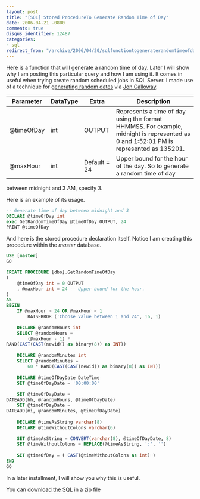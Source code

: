 ```yaml
---
layout: post
title: "[SQL] Stored ProcedureTo Generate Random Time of Day"
date: 2006-04-21 -0800
comments: true
disqus_identifier: 12487
categories:
- sql
redirect_from: "/archive/2006/04/20/sqlfunctiontogeneraterandomtimeofday.aspx/"
---
```


Here is a function that will generate a random time of day. Later I will
show why I am posting this particular query and how I am using it. It
comes in useful when trying create random scheduled jobs in SQL Server.
I made use of a technique for [generating random
dates](http://weblogs.asp.net/jgalloway/archive/2004/03/18/92498.aspx "Random Dates / Data for Testing")
via [Jon
Galloway](http://weblogs.asp.net/jgalloway/archive/2004/03/18/92498.aspx "Jon Galloway's Blog").

Parameter  | DataType |  Extra      | Description
------------|----------|-------------|------------
@timeOfDay |int       |OUTPUT       | Represents a time of day using the format HHMMSS. For example, midnight is represented as 0 and 1:52:01 PM is represented as 135201.
@maxHour   |int       |Default = 24 | Upper bound for the hour of the day. So to generate a random time of day
between midnight and 3 AM, specify 3.

Here is an example of its usage.

```sql
-- Generate time of day between midnight and 3
DECLARE @timeOfDay int
exec GetRandomTimeOfDay @timeOfDay OUTPUT, 24
PRINT @timeOfDay
```

And here is the stored procedure declaration itself. Notice I am
creating this procedure within the *master* database.

```sql
USE [master]
GO

CREATE PROCEDURE [dbo].GetRandomTimeOfDay
( 
    @timeOfDay int = 0 OUTPUT
    , @maxHour int = 24 -- Upper bound for the hour.
)
AS
BEGIN
    IF @maxHour > 24 OR @maxHour < 1
        RAISERROR ('Choose value between 1 and 24', 16, 1)   
    
    DECLARE @randomHours int
    SELECT @randomHours = 
        (@maxHour - 1) * 
RAND(CAST(CAST(newid() as binary(8)) as INT))
    
    DECLARE @randomMinutes int
    SELECT @randomMinutes = 
        60 * RAND(CAST(CAST(newid() as binary(8)) as INT))
    
    DECLARE @timeOfDayDate DateTime
    SET @timeOfDayDate = '00:00:00'
    
    SET @timeOfDayDate = 
DATEADD(hh, @randomHours, @timeOfDayDate)
    SET @timeOfDayDate = 
DATEADD(mi, @randomMinutes, @timeOfDayDate)
    
    DECLARE @timeAsString varchar(8)
    DECLARE @timeWithoutColons varchar(6)
    
    SET @timeAsString = CONVERT(varchar(8), @timeOfDayDate, 8)
    SET @timeWithoutColons = REPLACE(@timeAsString, ':', '')
    
    SET @timeOfDay = ( CAST(@timeWithoutColons as int) )
END
GO
```

In a later installment, I will show you why this is useful.

You can [download the SQL](http://tools.veloc-it.com/tabid/58/grm2id/1/Default.aspx "Tools")
in a zip file

